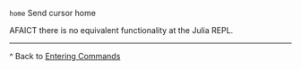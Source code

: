 `home` Send cursor home

AFAICT there is no equivalent functionality at the Julia REPL.

***

^ Back to [Entering Commands](Language-Fundamentals#entering-commands)